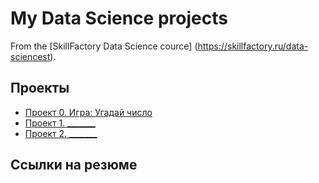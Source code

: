 # My Data Science projects

From the [SkillFactory Data Science cource] (https://skillfactory.ru/data-sciencest).

## Проекты

* [Проект 0. Игра: Угадай число](https://github.com/lutik0/sf_data_sciece/project_0)
* [Проект 1. _______ ](___)
* [Проект 2. _______ ](___)

## Ссылки на резюме

